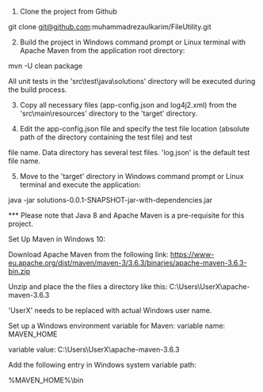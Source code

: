 
1. Clone the project from Github

git clone git@github.com:muhammadrezaulkarim/FileUtility.git

2. Build the project in Windows command prompt or Linux terminal with Apache Maven from the application root directory:

mvn -U clean package

All unit tests in the 'src\test\java\solutions' directory will be executed during the build process.

3. Copy all necessary files (app-config.json and log4j2.xml) from the 'src\main\resources' directory to the 'target' directory.

4. Edit the app-config.json file and specify the test file location (absolute path of the directory containing the test file) and test 

file name. Data directory has several test files. 'log.json' is the default test file name.

5. Move to the 'target' directory in Windows command prompt or Linux terminal and execute the application:

java -jar solutions-0.0.1-SNAPSHOT-jar-with-dependencies.jar


*** Please note that Java 8 and Apache Maven is a pre-requisite for this project. 


Set Up Maven in Windows 10:

Download Apache Maven from the following link:
https://www-eu.apache.org/dist/maven/maven-3/3.6.3/binaries/apache-maven-3.6.3-bin.zip

Unzip and place the the files a directory like this:
C:\Users\UserX\apache-maven-3.6.3

'UserX' needs to be replaced with actual Windows user name.

Set up a Windows environment variable for Maven:
variable name: MAVEN_HOME

variable value: C:\Users\UserX\apache-maven-3.6.3

Add the following entry in Windows system variable path:

%MAVEN_HOME%\bin
